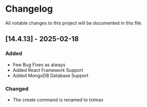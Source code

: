 # Changelog

All notable changes to this project will be documented in this file.

## [14.4.13] - 2025-02-18

### Added
- Few Bug Fixes as always
- Added React Framework Support
- Added MongoDB Database Support

### Changed 
- The create command is renamed to txtmax
